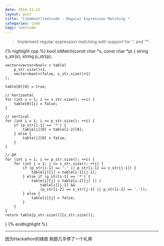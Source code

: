 ```yaml
---
date: 2014-11-12
layout: post
title: "[JobHunt]leetcode - Regular Expression Matching "
categories: code
tags: leetcode
---
```


>Implement regular expression matching with support for '.' and '*'.

{% highlight cpp %}
bool isMatch(const char *s, const char *p) {
    string s_str(s);
    string p_str(p);

    vector<vector<bool> > table(
    	p_str.size()+1,
    	vector<bool>(false, s_str.size()+1)
    );

    table[0][0] = true;

    // horizontal
    for (int i = 1; i <= s_str.size(); ++i) {
        table[0][i] = false;
    }

    // vertical
    for (int i = 1; i <= p_str.size(); ++i) {
        if (p_str[i-1] == '*') {
            table[i][0] = table[i-2][0];
        } else {
            table[i][0] = false;
        }
    }

    // DP
    for (int i = 1; i <= p_str.size(); ++i) {
        for (int j = 1; j <= s_str.size(); ++j) {
            if (p_str[i-1] == '.' || p_str[i-1] == s_str[j-1]) {
                table[i][j] = table[i-1][j-1];
            } else if (p_str[i-1] == '*') {
                table[i][j] = table[i-2][j] || (
                	table[i][j-1] &&
                	(p_str[i-2] == s_str[j-1] || p_str[i-2] == '.'));
            } else {
                table[i][j] = false;
            }
        }
    }
    return table[p_str.size()][s_str.size()];
}
{% endhighlight %}

---
因为Hackathon的缘故 刷题几乎停了一个礼拜